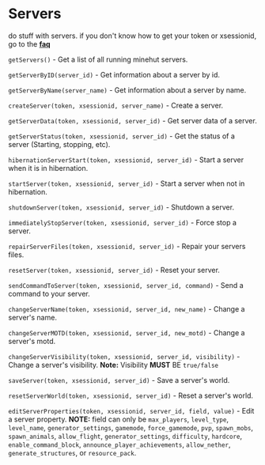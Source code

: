 # Servers
do stuff with servers.
if you don't know how to get your token or xsessionid, go to the [**faq**](api/other/faq)

`getServers()` - Get a list of all running minehut servers.

`getServerByID(server_id)` - Get information about a server by id.

`getServerByName(server_name)` - Get information about a server by name.

`createServer(token, xsessionid, server_name)` - Create a server.

`getServerData(token, xsessionid, server_id)` - Get server data of a server.

`getServerStatus(token, xsessionid, server_id)` - Get the status of a server (Starting, stopping, etc). 

`hibernationServerStart(token, xsessionid, server_id)` - Start a server when it is in hibernation.

`startServer(token, xsessionid, server_id)` - Start a server when not in hibernation.

`shutdownServer(token, xsessionid, server_id)` - Shutdown a server.

`immediatelyStopServer(token, xsessionid, server_id)` - Force stop a server.

`repairServerFiles(token, xsessionid, server_id)` - Repair your servers files.

`resetServer(token, xsessionid, server_id)` - Reset your server.

`sendCommandToServer(token, xsessionid, server_id, command)` - Send a command to your server.

`changeServerName(token, xsessionid, server_id, new_name)` - Change a server's name. 

`changeServerMOTD(token, xsessionid, server_id, new_motd)` - Change a server's motd.

`changeServerVisibility(token, xsessionid, server_id, visibility)` - Change a server's visibility. **Note:** Visibility **MUST** BE `true/false`

`saveServer(token, xsessionid, server_id)` - Save a server's world.

`resetServerWorld(token, xsessionid, server_id)` - Reset a server's world.

`editServerProperties(token, xsessionid, server_id, field, value)` - Edit a server property. **NOTE:** field can only be `max_players`, `level_type`, `level_name`, `generator_settings`, `gamemode`, `force_gamemode`, `pvp`, `spawn_mobs`, `spawn_animals`, `allow_flight`, `generator_settings`, `difficulty`, `hardcore`, `enable_command_block`, `announce_player_achievements`, `allow_nether`, `generate_structures`, or `resource_pack`.